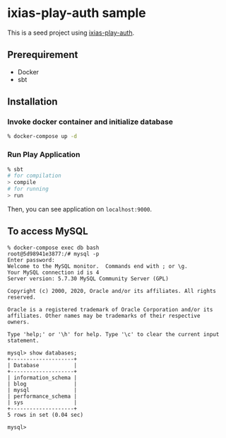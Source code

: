 # ixias-play-auth sample

This is a seed project using [ixias-play-auth](https://github.com/ixias-net/ixias/tree/develop/framework/ixias-play-auth).

## Prerequirement

- Docker
- sbt

## Installation

### Invoke docker container and initialize database

```sh
% docker-compose up -d
```

### Run Play Application

```sh
% sbt
# for compilation
> compile
# for running
> run
```

Then, you can see application on `localhost:9000`.

## To access MySQL

```
% docker-compose exec db bash
root@5d98941e3877:/# mysql -p
Enter password:
Welcome to the MySQL monitor.  Commands end with ; or \g.
Your MySQL connection id is 4
Server version: 5.7.30 MySQL Community Server (GPL)

Copyright (c) 2000, 2020, Oracle and/or its affiliates. All rights reserved.

Oracle is a registered trademark of Oracle Corporation and/or its
affiliates. Other names may be trademarks of their respective
owners.

Type 'help;' or '\h' for help. Type '\c' to clear the current input statement.

mysql> show databases;
+--------------------+
| Database           |
+--------------------+
| information_schema |
| blog               |
| mysql              |
| performance_schema |
| sys                |
+--------------------+
5 rows in set (0.04 sec)

mysql>
```
